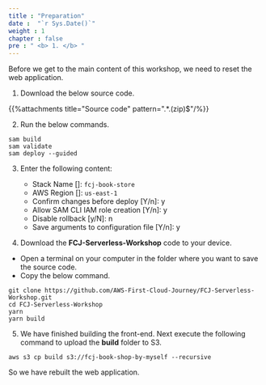 ```yaml
---
title : "Preparation"
date :  "`r Sys.Date()`" 
weight : 1 
chapter : false
pre : " <b> 1. </b> "
---
```

Before we get to the main content of this workshop, we need to reset the web application.

1. Download the below source code.

{{%attachments title="Source code" pattern=".*\.(zip)$"/%}}

2. Run the below commands.
```
sam build
sam validate
sam deploy --guided
```

3. Enter the following content:
   - Stack Name []: `fcj-book-store`
   - AWS Region []: `us-east-1`
   - Confirm changes before deploy [Y/n]: y
   - Allow SAM CLI IAM role creation [Y/n]: y
   - Disable rollback [y/N]: n
   - Save arguments to configuration file [Y/n]: y

4. Download the **FCJ-Serverless-Workshop** code to your device.
- Open a terminal on your computer in the folder where you want to save the source code.
- Copy the below command.
```
git clone https://github.com/AWS-First-Cloud-Journey/FCJ-Serverless-Workshop.git
cd FCJ-Serverless-Workshop
yarn
yarn build
```

5. We have finished building the front-end. Next execute the following command to upload the **build** folder to S3.
```
aws s3 cp build s3://fcj-book-shop-by-myself --recursive
```

So we have rebuilt the web application.
